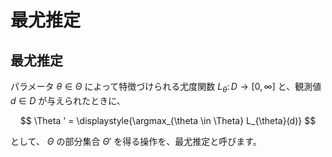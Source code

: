 # 最尤推定

## 最尤推定
パラメータ $\theta \in \Theta$ によって特徴づけられる尤度関数 $L_{\theta} \colon D \rightarrow [0, \infty]$ と、観測値 $d \in D$ が与えられたときに、


$$
\Theta ' = \displaystyle{\argmax_{\theta \in \Theta} L_{\theta}(d)}
$$

として、 $\Theta$ の部分集合 $\Theta'$ を得る操作を、最尤推定と呼びます。

